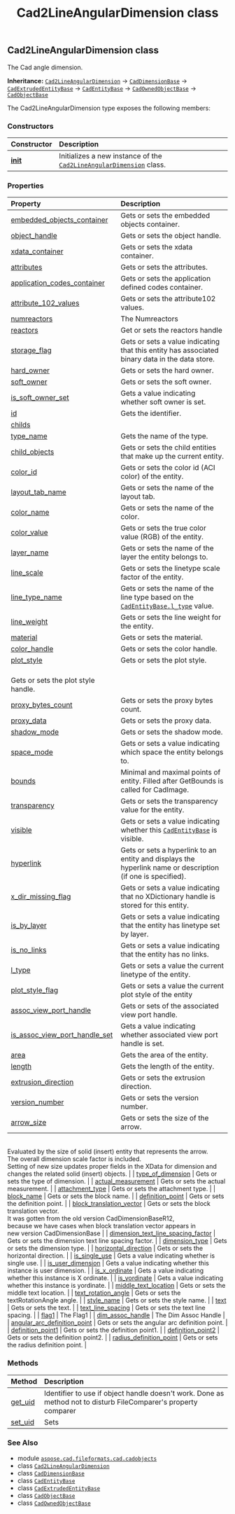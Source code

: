﻿---
title: Cad2LineAngularDimension class
second_title: Aspose.CAD for Python via .NET API References
description: 
type: docs
weight: 20
url: /python-net/aspose.cad.fileformats.cad.cadobjects/cad2lineangulardimension/
is_root: false
---

## Cad2LineAngularDimension class

The Cad angle dimension.



**Inheritance:** [`Cad2LineAngularDimension`](/cad/python-net/aspose.cad.fileformats.cad.cadobjects/cad2lineangulardimension) → 
[`CadDimensionBase`](/cad/python-net/aspose.cad.fileformats.cad.cadobjects/caddimensionbase) → 
[`CadExtrudedEntityBase`](/cad/python-net/aspose.cad.fileformats.cad.cadobjects/cadextrudedentitybase) → 
[`CadEntityBase`](/cad/python-net/aspose.cad.fileformats.cad.cadobjects/cadentitybase) → 
[`CadOwnedObjectBase`](/cad/python-net/aspose.cad.fileformats.cad.cadobjects/cadownedobjectbase) → 
[`CadObjectBase`](/cad/python-net/aspose.cad.fileformats.cad.cadobjects/cadobjectbase)



The Cad2LineAngularDimension type exposes the following members:

### Constructors
| Constructor | Description |
| :- | :- |
| [__init__](/cad/python-net/aspose.cad.fileformats.cad.cadobjects/cad2lineangulardimension/__init__/#) | Initializes a new instance of the [`Cad2LineAngularDimension`](/cad/python-net/aspose.cad.fileformats.cad.cadobjects/cad2lineangulardimension) class. |


### Properties
| Property | Description |
| :- | :- |
| [embedded_objects_container](/cad/python-net/aspose.cad.fileformats.cad.cadobjects/cad2lineangulardimension/embedded_objects_container) | Gets or sets the embedded objects container. |
| [object_handle](/cad/python-net/aspose.cad.fileformats.cad.cadobjects/cad2lineangulardimension/object_handle) | Gets or sets the object handle. |
| [xdata_container](/cad/python-net/aspose.cad.fileformats.cad.cadobjects/cad2lineangulardimension/xdata_container) | Gets or sets the xdata container. |
| [attributes](/cad/python-net/aspose.cad.fileformats.cad.cadobjects/cad2lineangulardimension/attributes) | Gets or sets the attributes. |
| [application_codes_container](/cad/python-net/aspose.cad.fileformats.cad.cadobjects/cad2lineangulardimension/application_codes_container) | Gets or sets the application defined codes container. |
| [attribute_102_values](/cad/python-net/aspose.cad.fileformats.cad.cadobjects/cad2lineangulardimension/attribute_102_values) | Gets or sets the attribute102 values. |
| [numreactors](/cad/python-net/aspose.cad.fileformats.cad.cadobjects/cad2lineangulardimension/numreactors) | The Numreactors |
| [reactors](/cad/python-net/aspose.cad.fileformats.cad.cadobjects/cad2lineangulardimension/reactors) | Get or sets the reactors handle |
| [storage_flag](/cad/python-net/aspose.cad.fileformats.cad.cadobjects/cad2lineangulardimension/storage_flag) | Gets or sets a value indicating that this entity has associated binary data in the data store. |
| [hard_owner](/cad/python-net/aspose.cad.fileformats.cad.cadobjects/cad2lineangulardimension/hard_owner) | Gets or sets the hard owner. |
| [soft_owner](/cad/python-net/aspose.cad.fileformats.cad.cadobjects/cad2lineangulardimension/soft_owner) | Gets or sets the soft owner. |
| [is_soft_owner_set](/cad/python-net/aspose.cad.fileformats.cad.cadobjects/cad2lineangulardimension/is_soft_owner_set) | Gets a value indicating whether soft owner is set. |
| [id](/cad/python-net/aspose.cad.fileformats.cad.cadobjects/cad2lineangulardimension/id) | Gets the identifier. |
| [childs](/cad/python-net/aspose.cad.fileformats.cad.cadobjects/cad2lineangulardimension/childs) |  |
| [type_name](/cad/python-net/aspose.cad.fileformats.cad.cadobjects/cad2lineangulardimension/type_name) | Gets the name of the type. |
| [child_objects](/cad/python-net/aspose.cad.fileformats.cad.cadobjects/cad2lineangulardimension/child_objects) | Gets or sets the child entities that make up the current entity. |
| [color_id](/cad/python-net/aspose.cad.fileformats.cad.cadobjects/cad2lineangulardimension/color_id) | Gets or sets the color id (ACI color) of the entity. |
| [layout_tab_name](/cad/python-net/aspose.cad.fileformats.cad.cadobjects/cad2lineangulardimension/layout_tab_name) | Gets or sets the name of the layout tab. |
| [color_name](/cad/python-net/aspose.cad.fileformats.cad.cadobjects/cad2lineangulardimension/color_name) | Gets or sets the name of the color. |
| [color_value](/cad/python-net/aspose.cad.fileformats.cad.cadobjects/cad2lineangulardimension/color_value) | Gets or sets the true color value (RGB) of the entity. |
| [layer_name](/cad/python-net/aspose.cad.fileformats.cad.cadobjects/cad2lineangulardimension/layer_name) | Gets or sets the name of the layer the entity belongs to. |
| [line_scale](/cad/python-net/aspose.cad.fileformats.cad.cadobjects/cad2lineangulardimension/line_scale) | Gets or sets the linetype scale factor of the entity. |
| [line_type_name](/cad/python-net/aspose.cad.fileformats.cad.cadobjects/cad2lineangulardimension/line_type_name) | Gets or sets the name of the line type based on the [`CadEntityBase.l_type`](/cad/python-net/aspose.cad.fileformats.cad.cadobjects/cadentitybase#l_type) value. |
| [line_weight](/cad/python-net/aspose.cad.fileformats.cad.cadobjects/cad2lineangulardimension/line_weight) | Gets or sets the line weight for the entity. |
| [material](/cad/python-net/aspose.cad.fileformats.cad.cadobjects/cad2lineangulardimension/material) | Gets or sets the material. |
| [color_handle](/cad/python-net/aspose.cad.fileformats.cad.cadobjects/cad2lineangulardimension/color_handle) | Gets or sets the color handle. |
| [plot_style](/cad/python-net/aspose.cad.fileformats.cad.cadobjects/cad2lineangulardimension/plot_style) | Gets or sets the plot style.<br/>Gets or sets the plot style handle. |
| [proxy_bytes_count](/cad/python-net/aspose.cad.fileformats.cad.cadobjects/cad2lineangulardimension/proxy_bytes_count) | Gets or sets the proxy bytes count. |
| [proxy_data](/cad/python-net/aspose.cad.fileformats.cad.cadobjects/cad2lineangulardimension/proxy_data) | Gets or sets the proxy data. |
| [shadow_mode](/cad/python-net/aspose.cad.fileformats.cad.cadobjects/cad2lineangulardimension/shadow_mode) | Gets or sets the shadow mode. |
| [space_mode](/cad/python-net/aspose.cad.fileformats.cad.cadobjects/cad2lineangulardimension/space_mode) | Gets or sets a value indicating which space the entity belongs to. |
| [bounds](/cad/python-net/aspose.cad.fileformats.cad.cadobjects/cad2lineangulardimension/bounds) | Minimal and maximal points of entity. Filled after GetBounds is called for CadImage. |
| [transparency](/cad/python-net/aspose.cad.fileformats.cad.cadobjects/cad2lineangulardimension/transparency) | Gets or sets the transparency value for the entity. |
| [visible](/cad/python-net/aspose.cad.fileformats.cad.cadobjects/cad2lineangulardimension/visible) | Gets or sets a value indicating whether this [`CadEntityBase`](/cad/python-net/aspose.cad.fileformats.cad.cadobjects/cadentitybase) is visible. |
| [hyperlink](/cad/python-net/aspose.cad.fileformats.cad.cadobjects/cad2lineangulardimension/hyperlink) | Gets or sets a hyperlink to an entity and displays the hyperlink name or description (if one is specified). |
| [x_dir_missing_flag](/cad/python-net/aspose.cad.fileformats.cad.cadobjects/cad2lineangulardimension/x_dir_missing_flag) | Gets or sets a value indicating that no XDictionary handle is stored for this entity. |
| [is_by_layer](/cad/python-net/aspose.cad.fileformats.cad.cadobjects/cad2lineangulardimension/is_by_layer) | Gets or sets a value indicating that the entity has linetype set by layer. |
| [is_no_links](/cad/python-net/aspose.cad.fileformats.cad.cadobjects/cad2lineangulardimension/is_no_links) | Gets or sets a value indicating that the entity has no links. |
| [l_type](/cad/python-net/aspose.cad.fileformats.cad.cadobjects/cad2lineangulardimension/l_type) | Gets or sets a value the current linetype of the entity. |
| [plot_style_flag](/cad/python-net/aspose.cad.fileformats.cad.cadobjects/cad2lineangulardimension/plot_style_flag) | Gets or sets a value the current plot style of the entity |
| [assoc_view_port_handle](/cad/python-net/aspose.cad.fileformats.cad.cadobjects/cad2lineangulardimension/assoc_view_port_handle) | Gets or sets of the associated view port handle. |
| [is_assoc_view_port_handle_set](/cad/python-net/aspose.cad.fileformats.cad.cadobjects/cad2lineangulardimension/is_assoc_view_port_handle_set) | Gets a value indicating whether associated view port handle is set. |
| [area](/cad/python-net/aspose.cad.fileformats.cad.cadobjects/cad2lineangulardimension/area) | Gets the area of the entity. |
| [length](/cad/python-net/aspose.cad.fileformats.cad.cadobjects/cad2lineangulardimension/length) | Gets the length of the entity. |
| [extrusion_direction](/cad/python-net/aspose.cad.fileformats.cad.cadobjects/cad2lineangulardimension/extrusion_direction) | Gets or sets the extrusion direction. |
| [version_number](/cad/python-net/aspose.cad.fileformats.cad.cadobjects/cad2lineangulardimension/version_number) | Gets or sets the version number. |
| [arrow_size](/cad/python-net/aspose.cad.fileformats.cad.cadobjects/cad2lineangulardimension/arrow_size) | Gets or sets the size of the arrow. <br/>Evaluated by the size of solid (insert) entity that represents the arrow.<br/>The overall dimension scale factor is included.<br/>Setting of new size updates proper fields in the XData for dimension and changes the related solid (insert) objects. |
| [type_of_dimension](/cad/python-net/aspose.cad.fileformats.cad.cadobjects/cad2lineangulardimension/type_of_dimension) | Gets or sets the type of dimension. |
| [actual_measurement](/cad/python-net/aspose.cad.fileformats.cad.cadobjects/cad2lineangulardimension/actual_measurement) | Gets or sets the actual measurement. |
| [attachment_type](/cad/python-net/aspose.cad.fileformats.cad.cadobjects/cad2lineangulardimension/attachment_type) | Gets or sets the attachment type. |
| [block_name](/cad/python-net/aspose.cad.fileformats.cad.cadobjects/cad2lineangulardimension/block_name) | Gets or sets the block name. |
| [definition_point](/cad/python-net/aspose.cad.fileformats.cad.cadobjects/cad2lineangulardimension/definition_point) | Gets or sets the definition point. |
| [block_translation_vector](/cad/python-net/aspose.cad.fileformats.cad.cadobjects/cad2lineangulardimension/block_translation_vector) | Gets or sets the block translation vector.<br/>It was gotten from the old version CadDimensionBaseR12,<br/>because we have cases when block translation vector appears in<br/>new version CadDimensionBase |
| [dimension_text_line_spacing_factor](/cad/python-net/aspose.cad.fileformats.cad.cadobjects/cad2lineangulardimension/dimension_text_line_spacing_factor) | Gets or sets the dimension text line spacing factor. |
| [dimension_type](/cad/python-net/aspose.cad.fileformats.cad.cadobjects/cad2lineangulardimension/dimension_type) | Gets or sets the dimension type. |
| [horizontal_direction](/cad/python-net/aspose.cad.fileformats.cad.cadobjects/cad2lineangulardimension/horizontal_direction) | Gets or sets the horizontal direction. |
| [is_single_use](/cad/python-net/aspose.cad.fileformats.cad.cadobjects/cad2lineangulardimension/is_single_use) | Gets a value indicating whether is single use. |
| [is_user_dimension](/cad/python-net/aspose.cad.fileformats.cad.cadobjects/cad2lineangulardimension/is_user_dimension) | Gets a value indicating whether this instance is user dimension. |
| [is_x_ordinate](/cad/python-net/aspose.cad.fileformats.cad.cadobjects/cad2lineangulardimension/is_x_ordinate) | Gets a value indicating whether this instance is X ordinate. |
| [is_yordinate](/cad/python-net/aspose.cad.fileformats.cad.cadobjects/cad2lineangulardimension/is_yordinate) | Gets a value indicating whether this instance is yordinate. |
| [middle_text_location](/cad/python-net/aspose.cad.fileformats.cad.cadobjects/cad2lineangulardimension/middle_text_location) | Gets or sets the middle text location. |
| [text_rotation_angle](/cad/python-net/aspose.cad.fileformats.cad.cadobjects/cad2lineangulardimension/text_rotation_angle) | Gets or sets the textRotationAngle angle. |
| [style_name](/cad/python-net/aspose.cad.fileformats.cad.cadobjects/cad2lineangulardimension/style_name) | Gets or sets the style name. |
| [text](/cad/python-net/aspose.cad.fileformats.cad.cadobjects/cad2lineangulardimension/text) | Gets or sets the text. |
| [text_line_spacing](/cad/python-net/aspose.cad.fileformats.cad.cadobjects/cad2lineangulardimension/text_line_spacing) | Gets or sets the text line spacing. |
| [flag1](/cad/python-net/aspose.cad.fileformats.cad.cadobjects/cad2lineangulardimension/flag1) | The Flag1 |
| [dim_assoc_handle](/cad/python-net/aspose.cad.fileformats.cad.cadobjects/cad2lineangulardimension/dim_assoc_handle) | The Dim Assoc Handle |
| [angular_arc_definition_point](/cad/python-net/aspose.cad.fileformats.cad.cadobjects/cad2lineangulardimension/angular_arc_definition_point) | Gets or sets the angular arc definition point. |
| [definition_point1](/cad/python-net/aspose.cad.fileformats.cad.cadobjects/cad2lineangulardimension/definition_point1) | Gets or sets the definition point1. |
| [definition_point2](/cad/python-net/aspose.cad.fileformats.cad.cadobjects/cad2lineangulardimension/definition_point2) | Gets or sets the definition point2. |
| [radius_definition_point](/cad/python-net/aspose.cad.fileformats.cad.cadobjects/cad2lineangulardimension/radius_definition_point) | Gets or sets the radius definition point. |


### Methods
| Method | Description |
| :- | :- |
| [get_uid](/cad/python-net/aspose.cad.fileformats.cad.cadobjects/cad2lineangulardimension/get_uid/#) | Identifier to use if object handle doesn't work. Done as method not to disturb FileComparer's property comparer |
| [set_uid](/cad/python-net/aspose.cad.fileformats.cad.cadobjects/cad2lineangulardimension/set_uid/#str) | Sets |



### See Also
* module [`aspose.cad.fileformats.cad.cadobjects`](..)
* class [`Cad2LineAngularDimension`](/cad/python-net/aspose.cad.fileformats.cad.cadobjects/cad2lineangulardimension)
* class [`CadDimensionBase`](/cad/python-net/aspose.cad.fileformats.cad.cadobjects/caddimensionbase)
* class [`CadEntityBase`](/cad/python-net/aspose.cad.fileformats.cad.cadobjects/cadentitybase)
* class [`CadExtrudedEntityBase`](/cad/python-net/aspose.cad.fileformats.cad.cadobjects/cadextrudedentitybase)
* class [`CadObjectBase`](/cad/python-net/aspose.cad.fileformats.cad.cadobjects/cadobjectbase)
* class [`CadOwnedObjectBase`](/cad/python-net/aspose.cad.fileformats.cad.cadobjects/cadownedobjectbase)
